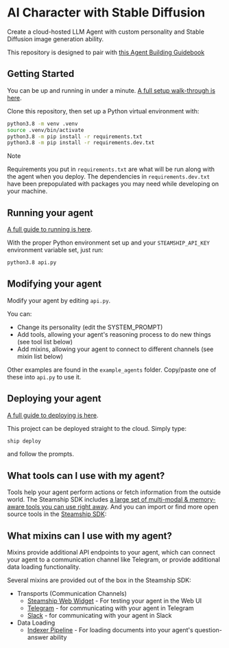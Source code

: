 # AI Character with Stable Diffusion

Create a cloud-hosted LLM Agent with custom personality and Stable Diffusion image generation ability.

This repository is designed to pair with [this Agent Building Guidebook](https://docs/steamship.com/agent-guidebook)

## Getting Started

You can be up and running in under a minute. [A full setup walk-through is here](https://steamship.com/learn/agent-guidebook/project-setup).

Clone this repository, then set up a Python virtual environment with:

```bash
python3.8 -m venv .venv
source .venv/bin/activate
python3.8 -m pip install -r requirements.txt
python3.8 -m pip install -r requirements.dev.txt
```

> [!NOTE]
> Requirements you put in `requirements.txt` are what will be run along with the agent when you deploy. The dependencies
> in `requirements.dev.txt` have been prepopulated with packages you may need while developing on your machine.

## Running your agent

[A full guide to running is here](https://docs.steamship.com/agent-guidebook/getting-started/run-your-agent).

With the proper Python environment set up and your `STEAMSHIP_API_KEY` environment variable set, just run:

```bash
python3.8 api.py
```

## Modifying your agent

Modify your agent by editing `api.py`. 

You can:

- Change its personality (edit the SYSTEM_PROMPT)
- Add tools, allowing your agent's reasoning process to do new things (see tool list below)
- Add mixins, allowing your agent to connect to different channels (see mixin list below)

Other examples are found in the `example_agents` folder. Copy/paste one of these into `api.py` to use it.

## Deploying your agent

[A full guide to deploying is here](https://docs.steamship.com/agent-guidebook/getting-started/deploy-your-agent).

This project can be deployed straight to the cloud. Simply type:

```bash
ship deploy
```

and follow the prompts.

## What tools can I use with my agent?

Tools help your agent perform actions or fetch information from the outside world. 
The Steamship SDK includes [a large set of multi-modal & memory-aware tools you can use right away](https://docs.steamship.com/agent-guidebook/core-concepts/tools).
And you can import or find more open source tools in the [Steamship SDK](https://github.com/steamship-core/python-client):

## What mixins can I use with my agent?

Mixins provide additional API endpoints to your agent, which can connect your agent to a communication channel like Telegram, or provide additional data loading functionality.

Several mixins are provided out of the box in the Steamship SDK:

* Transports (Communication Channels)
  * [Steamship Web Widget](https://github.com/steamship-core/python-client/blob/main/src/steamship/agents/mixins/transports/steamship_widget.py) - For testing your agent in the Web UI
  * [Telegram](https://github.com/steamship-core/python-client/blob/main/src/steamship/agents/mixins/transports/telegram.py) - for communicating with your agent in Telegram
  * [Slack](https://github.com/steamship-core/python-client/blob/main/src/steamship/agents/mixins/transports/slack.py) - for communicating with your agent in Slack
* Data Loading
  * [Indexer Pipeline](https://github.com/steamship-core/python-client/blob/main/src/steamship/invocable/mixins/indexer_pipeline_mixin.py) - For loading documents into your agent's question-answer ability